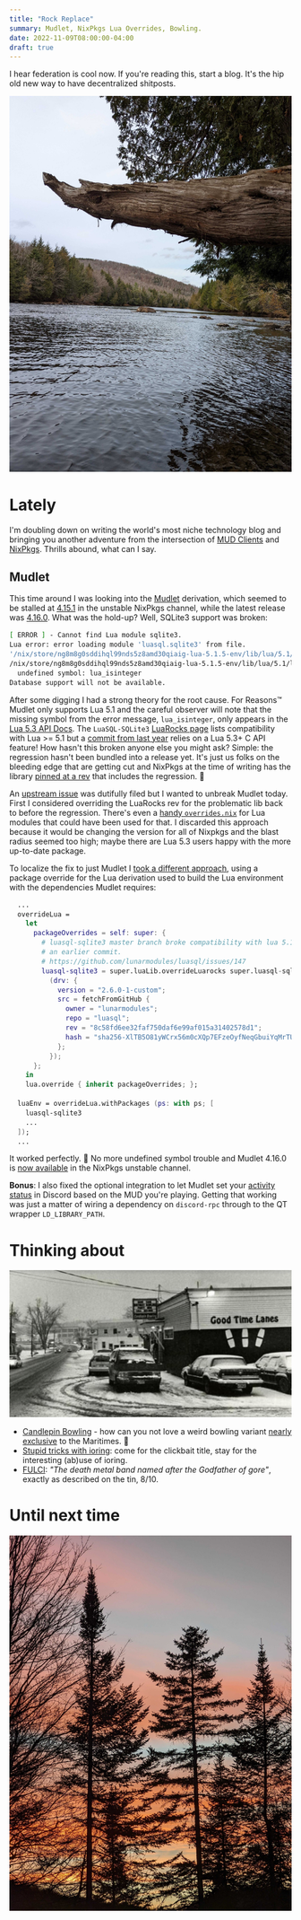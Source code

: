 ```yaml
---
title: "Rock Replace"
summary: Mudlet, NixPkgs Lua Overrides, Bowling.
date: 2022-11-09T08:00:00-04:00
draft: true
---
```


I hear federation is cool now. If you're reading this, start a blog. It's the
hip old new way to have decentralized shitposts.

![Lake view](./lakeview.jpg)

# Lately

I'm doubling down on writing the world's most niche technology blog and
bringing you another adventure from the intersection of [MUD Clients] and
[NixPkgs]. Thrills abound, what can I say.

[MUD clients]: https://mud.fandom.com/wiki/MUD_client
[NixPkgs]: https://github.com/NixOS/nixpkgs

## Mudlet

This time around I was looking into the [Mudlet] derivation, which seemed to be
stalled at [4.15.1] in the unstable NixPkgs channel, while the latest release was
[4.16.0]. What was the hold-up? Well, SQLite3 support was broken:

```bash
[ ERROR ] - Cannot find Lua module sqlite3.
Lua error: error loading module 'luasql.sqlite3' from file.
'/nix/store/ng8m8g0sddihql99nds5z8amd30qiaig-lua-5.1.5-env/lib/lua/5.1/luasql/sqlite3.so':
/nix/store/ng8m8g0sddihql99nds5z8amd30qiaig-lua-5.1.5-env/lib/lua/5.1/luasql/sqlite3.so: 
  undefined symbol: lua_isinteger
Database support will not be available.
```

After some digging I had a strong theory for the root cause. For Reasons:tm:
Mudlet only supports Lua 5.1 and the careful observer will note that the missing
symbol from the error message, `lua_isinteger`, only appears in the [Lua 5.3
API Docs]. The `LuaSQL-SQLite3` [LuaRocks page][luasql-sqlite3] lists
compatibility with Lua >= 5.1 but a [commit from last year][regression] relies
on a Lua 5.3+ C API feature! How hasn't this broken anyone else you might ask?
Simple: the regression hasn't been bundled into a release yet. It's just us
folks on the bleeding edge that are getting cut and NixPkgs at the time of
writing has the library [pinned at a rev] that includes the regression. :knife:

An [upstream issue] was dutifully filed but I wanted to unbreak Mudlet
today. First I considered overriding the LuaRocks rev for the problematic lib
back to before the regression. There's even a [handy
`overrides.nix`][lua-modules-overrides] for Lua modules that could have been
used for that. I discarded this approach because it would be changing the
version for all of Nixpkgs and the blast radius seemed too high; maybe there are
Lua 5.3 users happy with the more up-to-date package.

To localize the fix to just Mudlet I [took a different approach][fix commit],
using a package override for the Lua derivation used to build the Lua
environment with the dependencies Mudlet requires:
```nix
  ...
  overrideLua =
    let
      packageOverrides = self: super: {
        # luasql-sqlite3 master branch broke compatibility with lua 5.1. Pin to
        # an earlier commit.
        # https://github.com/lunarmodules/luasql/issues/147
        luasql-sqlite3 = super.luaLib.overrideLuarocks super.luasql-sqlite3
          (drv: {
            version = "2.6.0-1-custom";
            src = fetchFromGitHub {
              owner = "lunarmodules";
              repo = "luasql";
              rev = "8c58fd6ee32faf750daf6e99af015a31402578d1";
              hash = "sha256-XlTB5O81yWCrx56m0cXQp7EFzeOyfNeqGbuiYqMrTUk=";
            };
          });
      };
    in
    lua.override { inherit packageOverrides; };

  luaEnv = overrideLua.withPackages (ps: with ps; [
    luasql-sqlite3
    ...
  ]);
  ...
```

It worked perfectly. :tada: No more undefined symbol trouble and Mudlet 4.16.0 is
[now available][nixpkgs-search] in the NixPkgs unstable channel.

**Bonus**: I also fixed the optional integration to let Mudlet set your [activity
status] in Discord based on the MUD you're playing. Getting that working was just
a matter of wiring a dependency on `discord-rpc` through to the QT wrapper
`LD_LIBRARY_PATH`.

[Mudlet]: https://mudlet.org/
[4.16.0]: https://github.com/Mudlet/Mudlet/releases/tag/Mudlet-4.16.0
[4.15.1]: https://github.com/Mudlet/Mudlet/releases/tag/Mudlet-4.15.1
[Lua 5.3 API Docs]: https://www.lua.org/manual/5.3/manual.html#lua_isinteger
[luasql-sqlite3]: https://luarocks.org/modules/tomasguisasola/luasql-sqlite3
[regression]: https://github.com/lunarmodules/luasql/commit/ad59e6bf09b1eab5df02a7bc2bca056222a26030
[pinned at a rev]: https://github.com/NixOS/nixpkgs/blob/c588a77cd54fbdbe874ddd1e63656d5fd69c6ae6/pkgs/development/lua-modules/generated-packages.nix#L2164-L2185
[upstream issue]: https://github.com/lunarmodules/luasql/issues/147
[lua-modules-overrides]: https://github.com/NixOS/nixpkgs/blob/fbec74286dd682720703fc455ec650c0a8552dbf/pkgs/development/lua-modules/overrides.nix#L352-L356
[fix commit]: https://github.com/NixOS/nixpkgs/pull/199944/commits/ae5ed8ce226db3913adf7b1107487f53bd8c69da
[nixpkgs-search]: https://search.nixos.org/packages?channel=unstable&show=mudlet&from=0&size=50&sort=relevance&type=packages&query=mudlet
[activity status]: https://support.discord.com/hc/en-us/articles/7931156448919-Activity-Status-Rich-Presence-Settings

# Thinking about

![Candlepin Bowling](./candlepin.png)

* [Candlepin Bowling] - how can you not love a weird bowling variant [nearly
  exclusive] to the Maritimes. :bowling: 
* [Stupid tricks with ioring]: come for the clickbait title, stay for the
  interesting (ab)use of ioring.
* [FULCI]: _"The death metal band named after the Godfather of gore"_, exactly as
  described on the tin, 8/10.

[Candlepin Bowling]: https://en.wikipedia.org/wiki/Candlepin_bowling
[nearly exclusive]: https://en.wikipedia.org/wiki/Candlepin_bowling#/media/File:20190514_Candlepin_states_and_provinces.png
[Stupid tricks with ioring]: https://wjwh.eu/posts/2021-10-01-no-syscall-server-iouring.html
[FULCI]: https://fulcicult.bandcamp.com/album/exhumed-information


# Until next time

![Sunset view](./sunset.jpg)
